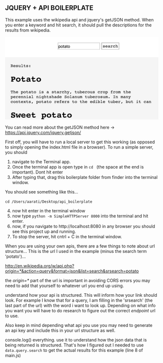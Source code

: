 ## JQUERY + API BOILERPLATE


This example uses the wikipedia api and jquery's getJSON method. When you enter a keyword and hit search, it should pull the descriptions for the results from wikipedia.

![screenshot of app](https://github.com/AaratiAkkapeddi/jquery_api_boilerplate/blob/master/example.png)

You can read more about the getJSON method here -> https://api.jquery.com/jquery.getjson/

First off, you will have to run a local server to get this working (as opposed to simply opening the index.html file in a browser).
To run a simple server, you should
1. navigate to the Terminal app.
2. Once the terminal app is open type in `cd ` (the space at the end is important). Dont hit enter
3. After typing that, drag this boilerplate folder from finder into the terminal window.

You should see something like this...

`cd /Users/aarati/Desktop/api_boilerplate`

4. now hit enter in the terminal window
5. now type `python -m SimpleHTTPServer 8000` into the terminal and hit enter.
6. now, if you navigate to http://localhost:8080 in any browser you should see this project up and running.
7. To stop the server, hit cntrl + C in the terminal window.

When you are using your own apis, there are a few things to note about url structure...
This is the url I used in the example (minus the search term 'potato')...

http://en.wikipedia.org/w/api.php?origin=*&action=query&format=json&list=search&srsearch=potato

the _origin=*_ part of the url is important in avoiding CORS errors you may need to add that yourself to whatever url you end up using.

understand how your api is structured. This will inform how your link should look. For example I know that for a query, I am filling in the 'srsearch' (the last part of the url) with the word i want to look up. Depending on what info you want you will have to do research to figure out the correct _endpoint_ url to use.

Also keep in mind depending what api you use you may need to generate an api key and include this in your url structure as well.

console.log() everything. use it to understand how the json data that is being returned is structured. That's how I figured out I needed to use `data.query.search` to get the actual results for this example (line 8 of main.js)

